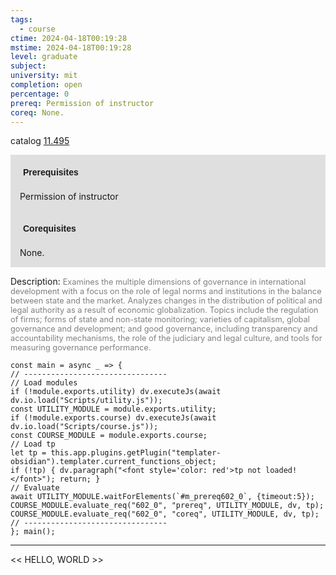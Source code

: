 ```yaml
---
tags:
  - course
ctime: 2024-04-18T00:19:28
mstime: 2024-04-18T00:19:28
level: graduate
subject: 
university: mit
completion: open
percentage: 0
prereq: Permission of instructor
coreq: None.
---
```


catalog [11.495](http://student.mit.edu/catalog/m11c.html#11.495)

<span style="display: block; padding: 15px; background-color: rgb(100, 100, 100, 0.2);"><font id="m_prereq602_0" style="display: block; font-family: Arial, sans-serif; font-weight: bold; padding: 5px">Prerequisites</font><br><span id="prereq602_0">Permission of instructor</span></span>
<span style="display: block; padding: 15px; background-color: rgb(100, 100, 100, 0.2);"><font id="m_coreq602_0" style="display: block; font-family: Arial, sans-serif; font-weight: bold; padding: 5px">Corequisites</font><br><span id="coreq602_0">None.</span></span>

<font style="">Description:</font>
<font style="color: grey; font-size: 0.8rem;">Examines the multiple dimensions of governance in international development with a focus on the role of legal norms and institutions in the balance between state and the market. Analyzes changes in the distribution of political and legal authority as a result of economic globalization. Topics include the regulation of firms; forms of state and non-state monitoring; varieties of capitalism, global governance and development; and good governance, including transparency and accountability mechanisms, the role of the judiciary and legal culture, and tools for measuring governance performance.</font>

```dataviewjs
const main = async _ => {
// --------------------------------
// Load modules
if (!module.exports.utility) dv.executeJs(await dv.io.load("Scripts/utility.js"));
const UTILITY_MODULE = module.exports.utility;
if (!module.exports.course) dv.executeJs(await dv.io.load("Scripts/course.js"));
const COURSE_MODULE = module.exports.course;
// Load tp
let tp = this.app.plugins.getPlugin("templater-obsidian").templater.current_functions_object;
if (!tp) { dv.paragraph("<font style='color: red'>tp not loaded!</font>"); return; }
// Evaluate
await UTILITY_MODULE.waitForElements(`#m_prereq602_0`, {timeout:5});
COURSE_MODULE.evaluate_req("602_0", "prereq", UTILITY_MODULE, dv, tp);
COURSE_MODULE.evaluate_req("602_0", "coreq", UTILITY_MODULE, dv, tp);
// --------------------------------
}; main();
```

---

<< HELLO, WORLD >>
